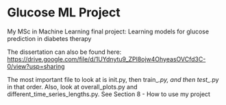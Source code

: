 # Glucose ML Project

My MSc in Machine Learning final project: Learning models for glucose prediction in diabetes therapy

The dissertation can also be found here: https://drive.google.com/file/d/1UYdnytu9_ZPl8ojw4OhyeasOVCfd3C-0/view?usp=sharing

The most important file to look at is init.py, then train_*.py, and then test_*.py in that order. Also, look at overall_plots.py and different_time_series_lengths.py. See Section 8 - How to use my project
